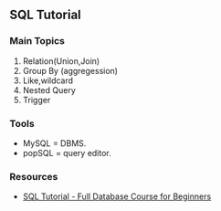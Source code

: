 ## SQL Tutorial

### Main Topics
1. Relation(Union,Join)
2. Group By (aggregession)
3. Like,wildcard
4. Nested Query
5. Trigger

### Tools
* MySQL = DBMS.
* popSQL = query editor.


### Resources
* [SQL Tutorial - Full Database Course for Beginners](https://www.youtube.com/watch?v=HXV3zeQKqGY)
